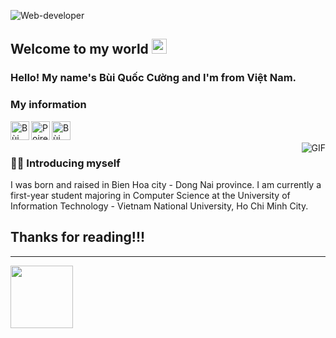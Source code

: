 
![Web-developer](blob:https://www.facebook.com/54040758-08a1-422e-9351-3804f997400f)
    
## Welcome to my world <img src="https://github.com/TheDudeThatCode/TheDudeThatCode/blob/master/Assets/Earth.gif" width="24px">

### Hello! My name's Bùi Quốc Cường and I'm from Việt Nam.

### My information

</a>
<a href="https://www.facebook.com/s1mple.ys">
  <img align="left" alt="Bùi Quốc Cường" width="30px" src="https://cdn.jsdelivr.net/npm/simple-icons@v3/icons/facebook.svg" />
</a>
<a href="https://www.instagram.com/ph.otpho._._/">
  <img align="left" alt="Poireauter" width="30px" src="https://cdn.jsdelivr.net/npm/simple-icons@v3/icons/instagram.svg" />
</a>
<a href="https://www.youtube.com/@justaC-ed6wc">
  <img align="left" alt="Bùi Cường" width="30px" src="https://cdn.jsdelivr.net/npm/simple-icons@v3/icons/youtube.svg" />
</a>

<br />
<br />

   <img align="right" alt="GIF" src="https://media.giphy.com/media/836HiJc7pgzy8iNXCn/giphy.gif" />
  
### 👨‍💻 Introducing myself

I was born and raised in Bien Hoa city - Dong Nai province. I am currently a first-year student majoring in Computer Science at the University of Information Technology - Vietnam National University, Ho Chi Minh City.

## Thanks for reading!!!

-----
<img src="https://cdn2.fptshop.com.vn/unsafe/800x0/meme_meo_khoc_6_abed597df9.jpg" width="100px">


